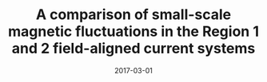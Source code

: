 ---
title: "A comparison of small-scale magnetic fluctuations in the Region 1 and 2 field-aligned current systems"
collection: publications
permalink: /publication/2017-03-01-Wu
excerpt: ' '
date: 2017-03-01
venue: 'Journal of Geophysical Research: Space Physics'
paperurl: 'https://doi.org/10.1002/2016JA023453'
citation: 'Wu, J., Bryant, M. S., Ridley, C. G., Shen, Y., Yang, L., Clausen, L. B. N., et al. (2017). A comparison of small-scale magnetic fluctuations in the region 1 and 2 field-aligned current systems. Journal of Geophysical Research: Space Physics.'
---
